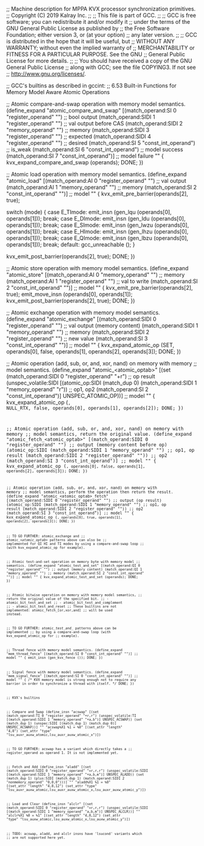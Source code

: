 ;; Machine description for MPPA KVX processor synchronization primitives.
;; Copyright (C) 2019 Kalray Inc.
;;
;; This file is part of GCC.
;;
;; GCC is free software; you can redistribute it and/or modify it
;; under the terms of the GNU General Public License as published by
;; the Free Software Foundation; either version 3, or (at your option)
;; any later version.
;;
;; GCC is distributed in the hope that it will be useful, but
;; WITHOUT ANY WARRANTY; without even the implied warranty of
;; MERCHANTABILITY or FITNESS FOR A PARTICULAR PURPOSE.  See the GNU
;; General Public License for more details.
;;
;; You should have received a copy of the GNU General Public License
;; along with GCC; see the file COPYING3.  If not see
;; <http://www.gnu.org/licenses/>.


;; GCC's builtins as described in gccint:
;;   6.53 Built-in Functions for Memory Model Aware Atomic Operations

;; Atomic compare-and-swap operation with memory model semantics.
(define_expand "atomic_compare_and_swap<mode>"
  [(match_operand:SI 0 "register_operand" "")   ;; bool output
   (match_operand:SIDI 1 "register_operand" "") ;; val output before CAS
   (match_operand:SIDI 2 "memory_operand" "")   ;; memory
   (match_operand:SIDI 3 "register_operand" "") ;; expected
   (match_operand:SIDI 4 "register_operand" "") ;; desired
   (match_operand:SI 5 "const_int_operand")     ;; is_weak
   (match_operand:SI 6 "const_int_operand")     ;; model success
   (match_operand:SI 7 "const_int_operand")]    ;; model failure
  ""
{
  kvx_expand_compare_and_swap (operands);
  DONE;
})

;; Atomic load operation with memory model semantics.
(define_expand "atomic_load<mode>"
  [(match_operand:AI 0 "register_operand" "")   ;; val output
   (match_operand:AI 1 "memory_operand" "")     ;; memory
   (match_operand:SI 2 "const_int_operand" "")] ;; model
  ""
{
  kvx_emit_pre_barrier(operands[2], true);

  switch (<MODE>mode) {
    case E_TImode: emit_insn (gen_lqu (operands[0], operands[1]));  break;
    case E_DImode: emit_insn (gen_ldu (operands[0], operands[1]));  break;
    case E_SImode: emit_insn (gen_lwzu (operands[0], operands[1])); break;
    case E_HImode: emit_insn (gen_lhzu (operands[0], operands[1])); break;
    case E_QImode: emit_insn (gen_lbzu (operands[0], operands[1])); break;
    default: gcc_unreachable ();
    }

  kvx_emit_post_barrier(operands[2], true);
  DONE;
})

;; Atomic store operation with memory model semantics.
(define_expand "atomic_store<mode>"
  [(match_operand:AI 0 "memory_operand" "")     ;; memory
   (match_operand:AI 1 "register_operand" "")   ;; val to write
   (match_operand:SI 2 "const_int_operand" "")] ;; model
  ""
{
  kvx_emit_pre_barrier(operands[2], true);
  emit_move_insn (operands[0], operands[1]);
  kvx_emit_post_barrier(operands[2], true);
  DONE;
})

;; Atomic exchange operation with memory model semantics.
(define_expand "atomic_exchange<mode>"
  [(match_operand:SIDI 0 "register_operand" "") ;; val output (memory content)
   (match_operand:SIDI 1 "memory_operand" "")   ;; memory
   (match_operand:SIDI 2 "register_operand" "") ;; new value
   (match_operand:SI 3 "const_int_operand" "")] ;; model
  ""
{
  kvx_expand_atomic_op (SET, operands[0], false, operands[1], operands[2], operands[3]);
  DONE;
})

;; Atomic operation (add, sub, or, and, xor, nand) on memory with memory
;; model semantics.
(define_expand "atomic_<atomic_optab><mode>"
  [(set (match_operand:SIDI 0 "register_operand" "+r")                            ;; op result
    (unspec_volatile:SIDI
      [(atomic_op:SIDI (match_dup 0) (match_operand:SIDI 1 "memory_operand" "r")) ;; op1, op2
       (match_operand:SI 2 "const_int_operand")] UNSPEC_ATOMIC_OP))]              ;; model
  ""
{
  kvx_expand_atomic_op (<CODE>, NULL_RTX, false, operands[0], operands[1], operands[2]);
  DONE;
})

;; Atomic operation (add, sub, or, and, xor, nand) on memory with memory
;; model semantics, return the original value.
(define_expand "atomic_fetch_<atomic_optab><mode>"
 [(match_operand:SIDI 0 "register_operand" "")   ;; output (memory content before op)
  (atomic_op:SIDI
   (match_operand:SIDI 1 "memory_operand" "")    ;; op1, op result
   (match_operand:SIDI 2 "register_operand" "")) ;; op2
  (match_operand:SI 3 "const_int_operand")]      ;; model
  ""
{
  kvx_expand_atomic_op (<CODE>, operands[0], false, operands[1], operands[2], operands[3]);
  DONE;
})

;; Atomic operation (add, sub, or, and, xor, nand) on memory with memory
;; model semantics, perform the operation then return the result.
(define_expand "atomic_<atomic_optab>_fetch<mode>"
 [(match_operand:SIDI 0 "register_operand" "")   ;; output (op result)
  (atomic_op:SIDI
   (match_operand:SIDI 1 "memory_operand" "")    ;; op1, op result
   (match_operand:SIDI 2 "register_operand" "")) ;; op2
  (match_operand:SI 3 "const_int_operand")]      ;; model
  ""
{
  kvx_expand_atomic_op (<CODE>, operands[0], true, operands[1], operands[2], operands[3]);
  DONE;
})

;; TO GO FURTHER: atomic_exchange<mode> and
;; atomic_*<atomic_optab>*<mode> patterns above can also be
;; implemented for QI HI and TI modes by using a compare-and-swap loop
;; (with kvx_expand_atomic_op for example).

;; Atomic test-and-set operation on memory byte with memory model
;; semantics.
(define_expand "atomic_test_and_set"
 [(match_operand:QI 0 "register_operand" "")   ;; output (memory content)
  (match_operand:QI 1 "memory_operand" "")     ;; memory
  (match_operand:SI 2 "const_int_operand" "")] ;; model
  ""
{
  kvx_expand_atomic_test_and_set (operands);
  DONE;
})

;; Atomic bitwise operation on memory with memory model semantics,
;; return the original value of the specified bit.
;; - atomic_bit_test_and_set<mode>
;; - atomic_bit_test_and_complement<mode>
;; - atomic_bit_test_and_reset<mode>
;; These builtins are not implemented: atomic_fetch_[or,xor,and]<mode>
;; will be used instead.

;; TO GO FURTHER: atomic_*test_and_* patterns above can be implemented
;; by using a compare-and-swap loop (with kvx_expand_atomic_op for
;; example).

;; Thread fence with memory model semantics.
(define_expand "mem_thread_fence"
  [(match_operand:SI 0 "const_int_operand" "")] ;; model
  ""
{
  emit_insn (gen_kvx_fence ());
  DONE;
})

;; Signal fence with memory model semantics.
(define_expand "mem_signal_fence"
  [(match_operand:SI 0 "const_int_operand" "")] ;; model
  ""
{
  /* KVX memory model is strong enough not to require any
     barrier in order to synchronize a thread with itself. */
  DONE;
})


;; KVX's builtins

;; Compare and Swap
(define_insn "acswap<lsusize>"
  [(set (match_operand:TI 0 "register_operand" "+r,r")
    (unspec_volatile:TI [(match_operand:SIDI 1 "memory_operand" "+a,b")] UNSPEC_ACSWAP))
   (set (match_dup 1)
    (unspec:SIDI [(match_dup 1) (match_dup 0)] UNSPEC_ACSWAP))]
   ""
   "acswap<lsusize>%X1 %1 = %0"
  [(set_attr "length" "4,8")
   (set_attr "type" "lsu_auxr_auxw_atomic,lsu_auxr_auxw_atomic_x")])

;; TO GO FURTHER: acswap has a variant which directly takes a
;; register_operand as operand 1. It is not implemented yet.

;; Fetch and Add
(define_insn "aladd<lsusize>"
  [(set (match_operand:SIDI 0 "register_operand" "=r,r,r")
    (unspec_volatile:SIDI [(match_operand:SIDI 1 "memory_operand" "+a,b,m")] UNSPEC_ALADD))
   (set (match_dup 1)
    (plus:SIDI (match_dup 1)
               (match_operand:SIDI 2 "nonmemory_operand" "0,0,0")))]
   ""
   "aladd<lsusize>%X1 %1 = %0"
  [(set_attr "length" "4,8,12")
   (set_attr "type" "lsu_auxr_auxw_atomic,lsu_auxr_auxw_atomic_x,lsu_auxr_auxw_atomic_y")])

;; Load and Clear
(define_insn "alclr<lsusize>"
  [(set (match_operand:SIDI 0 "register_operand" "=r,r,r")
    (unspec_volatile:SIDI [(match_operand:SIDI 1 "memory_operand" "a,b,m")] UNSPEC_ALCLR))]
   ""
   "alclr<lsusize>%X1 %0 = %1"
  [(set_attr "length" "4,8,12")
   (set_attr "type" "lsu_auxw_atomic,lsu_auxw_atomic_x,lsu_auxw_atomic_y")])

;; TODO: acswap, aladd, and alclr insns have 'lsucond' variants which
;; are not supported here yet.
